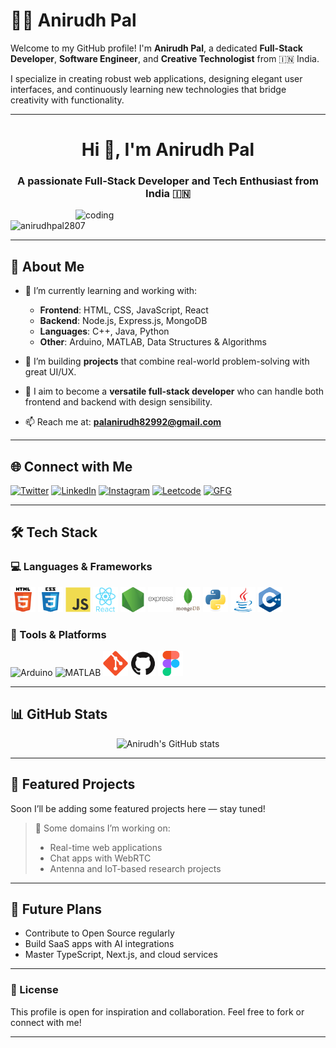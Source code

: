 # 👨‍💻 Anirudh Pal

Welcome to my GitHub profile! I'm **Anirudh Pal**, a dedicated **Full-Stack Developer**, **Software Engineer**, and **Creative Technologist** from 🇮🇳 India.

I specialize in creating robust web applications, designing elegant user interfaces, and continuously learning new technologies that bridge creativity with functionality.

---

<h1 align="center">Hi 👋, I'm Anirudh Pal</h1>
<h3 align="center">A passionate Full-Stack Developer and Tech Enthusiast from India 🇮🇳</h3>

<img align="right" alt="coding" width="400" src="https://encrypted-tbn0.gstatic.com/images?q=tbn:ANd9GcTJsKZVppBhshJBN6_RHp9luylwz4eQO4I8Tg&s" />

<p align="left"> <img src="https://komarev.com/ghpvc/?username=anirudhpal2807&label=Profile%20views&color=0e75b6&style=flat" alt="anirudhpal2807" /> </p>

---

## 🚀 About Me

- 🌱 I’m currently learning and working with:
  - **Frontend**: HTML, CSS, JavaScript, React
  - **Backend**: Node.js, Express.js, MongoDB
  - **Languages**: C++, Java, Python
  - **Other**: Arduino, MATLAB, Data Structures & Algorithms

- 🔭 I’m building **projects** that combine real-world problem-solving with great UI/UX.

- 🎯 I aim to become a **versatile full-stack developer** who can handle both frontend and backend with design sensibility.

- 📫 Reach me at: **palanirudh82992@gmail.com**

---

## 🌐 Connect with Me

<p align="left">
  <a href="https://twitter.com/anirudh_pal" target="_blank"><img src="https://raw.githubusercontent.com/rahuldkjain/github-profile-readme-generator/master/src/images/icons/Social/twitter.svg" alt="Twitter" width="40" /></a>
  <a href="https://linkedin.com/in/anirudh-pal" target="_blank"><img src="https://raw.githubusercontent.com/rahuldkjain/github-profile-readme-generator/master/src/images/icons/Social/linked-in-alt.svg" alt="LinkedIn" width="40" /></a>
  <a href="https://instagram.com/anirudh_jaiker" target="_blank"><img src="https://raw.githubusercontent.com/rahuldkjain/github-profile-readme-generator/master/src/images/icons/Social/instagram.svg" alt="Instagram" width="40" /></a>
  <a href="https://www.leetcode.com/anirudhpal" target="_blank"><img src="https://raw.githubusercontent.com/rahuldkjain/github-profile-readme-generator/master/src/images/icons/Social/leet-code.svg" alt="Leetcode" width="40" /></a>
  <a href="https://auth.geeksforgeeks.org/user/palanirudh" target="_blank"><img src="https://raw.githubusercontent.com/rahuldkjain/github-profile-readme-generator/master/src/images/icons/Social/geeks-for-geeks.svg" alt="GFG" width="40" /></a>
</p>

---

## 🛠️ Tech Stack

### 💻 Languages & Frameworks
<p>
  <img src="https://raw.githubusercontent.com/devicons/devicon/master/icons/html5/html5-original-wordmark.svg" alt="HTML" width="40" />
  <img src="https://raw.githubusercontent.com/devicons/devicon/master/icons/css3/css3-original-wordmark.svg" alt="CSS" width="40" />
  <img src="https://raw.githubusercontent.com/devicons/devicon/master/icons/javascript/javascript-original.svg" alt="JavaScript" width="40" />
  <img src="https://raw.githubusercontent.com/devicons/devicon/master/icons/react/react-original-wordmark.svg" alt="React" width="40" />
  <img src="https://raw.githubusercontent.com/devicons/devicon/master/icons/nodejs/nodejs-original.svg" alt="Node.js" width="40" />
  <img src="https://raw.githubusercontent.com/devicons/devicon/master/icons/express/express-original-wordmark.svg" alt="Express" width="40" />
  <img src="https://raw.githubusercontent.com/devicons/devicon/master/icons/mongodb/mongodb-original-wordmark.svg" alt="MongoDB" width="40" />
  <img src="https://raw.githubusercontent.com/devicons/devicon/master/icons/python/python-original.svg" alt="Python" width="40" />
  <img src="https://raw.githubusercontent.com/devicons/devicon/master/icons/java/java-original.svg" alt="Java" width="40" />
  <img src="https://raw.githubusercontent.com/devicons/devicon/master/icons/cplusplus/cplusplus-original.svg" alt="C++" width="40" />
</p>

### 🔧 Tools & Platforms
<p>
  <img src="https://cdn.worldvectorlogo.com/logos/arduino-1.svg" alt="Arduino" width="40" />
  <img src="https://upload.wikimedia.org/wikipedia/commons/2/21/Matlab_Logo.png" alt="MATLAB" width="40" />
  <img src="https://raw.githubusercontent.com/devicons/devicon/master/icons/git/git-original.svg" alt="Git" width="40" />
  <img src="https://raw.githubusercontent.com/devicons/devicon/master/icons/github/github-original.svg" alt="GitHub" width="40" />
  <img src="https://raw.githubusercontent.com/devicons/devicon/master/icons/figma/figma-original.svg" alt="Figma" width="40" />
</p>

---

## 📊 GitHub Stats

<p align="center">
  <img src="https://github-readme-stats.vercel.app/api?username=anirudhpal2807&show_icons=true&theme=radical" alt="Anirudh's GitHub stats" />
</p>

---

## 📌 Featured Projects

Soon I’ll be adding some featured projects here — stay tuned!

> 📂 Some domains I’m working on:
> - Real-time web applications
> - Chat apps with WebRTC
> - Antenna and IoT-based research projects

---

## 📅 Future Plans

- Contribute to Open Source regularly
- Build SaaS apps with AI integrations
- Master TypeScript, Next.js, and cloud services

---

### 📝 License

This profile is open for inspiration and collaboration. Feel free to fork or connect with me!

---

